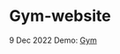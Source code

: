 # Gym-website
9 Dec 2022
Demo: <a href="https://omnia-ahmed208.github.io/Gym-website/" target="_blank" rel="noreferrer">  Gym </a> 